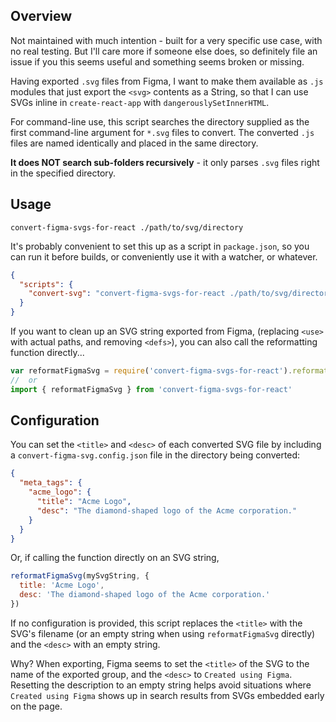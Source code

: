 ## Overview

Not maintained with much intention - built for a very specific use case, with no
real testing. But I'll care more if someone else does, so definitely file an
issue if you this seems useful and something seems broken or missing.

Having exported `.svg` files from Figma, I want to make them available as `.js`
modules that just export the `<svg>` contents as a String, so that I can use
SVGs inline in `create-react-app` with `dangerouslySetInnerHTML`.

For command-line use, this script searches the directory supplied as the first
command-line argument for `*.svg` files to convert. The converted `.js` files
are named identically and placed in the same directory.

**It does NOT search sub-folders recursively** - it only parses `.svg` files
right in the specified directory.

## Usage

```shell
convert-figma-svgs-for-react ./path/to/svg/directory
```

It's probably convenient to set this up as a script in `package.json`, so you
can run it before builds, or conveniently use it with a watcher, or whatever.

```json
{
  "scripts": {
    "convert-svg": "convert-figma-svgs-for-react ./path/to/svg/directory"
  }
}
```

If you want to clean up an SVG string exported from Figma, (replacing `<use>`
with actual paths, and removing `<defs>`), you can also call the reformatting
function directly...

```javascript
var reformatFigmaSvg = require('convert-figma-svgs-for-react').reformatFigmaSvg
//  or
import { reformatFigmaSvg } from 'convert-figma-svgs-for-react'
```

## Configuration

You can set the `<title>` and `<desc>` of each converted SVG file by including a
`convert-figma-svg.config.json` file in the directory being converted:

```json
{
  "meta_tags": {
    "acme_logo": {
      "title": "Acme Logo",
      "desc": "The diamond-shaped logo of the Acme corporation."
    }
  }
}
```

Or, if calling the function directly on an SVG string,

```javascript
reformatFigmaSvg(mySvgString, {
  title: 'Acme Logo',
  desc: 'The diamond-shaped logo of the Acme corporation.'
})
```

If no configuration is provided, this script replaces the `<title>` with the
SVG's filename (or an empty string when using `reformatFigmaSvg` directly) and
the `<desc>` with an empty string.

Why? When exporting, Figma seems to set the `<title>` of the SVG to the name of
the exported group, and the `<desc>` to `Created using Figma`. Resetting the
description to an empty string helps avoid situations where `Created using
Figma` shows up in search results from SVGs embedded early on the page.
